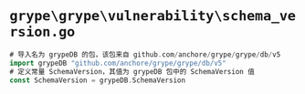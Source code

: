 # `grype\grype\vulnerability\schema_version.go`

```go
# 导入名为 grypeDB 的包，该包来自 github.com/anchore/grype/grype/db/v5
import grypeDB "github.com/anchore/grype/grype/db/v5"
# 定义常量 SchemaVersion，其值为 grypeDB 包中的 SchemaVersion 值
const SchemaVersion = grypeDB.SchemaVersion
```